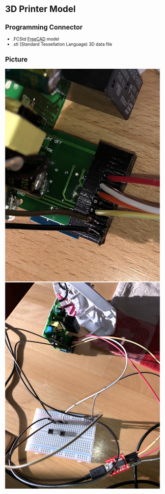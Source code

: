 # 3D Printer Model

## Programming Connector

- .FCStd [FreeCAD](https://www.freecadweb.org/) model
- .stl (Standard Tessellation Language) 3D data file

## Picture
![](./IMG_3758.jpg)
![](./IMG_3759.jpg)
